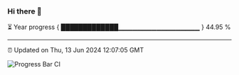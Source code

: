 ### Hi there 👋

⏳ Year progress { █████████████▁▁▁▁▁▁▁▁▁▁▁▁▁▁▁▁▁ } 44.95 %

---

⏰ Updated on Thu, 13 Jun 2024 12:07:05 GMT

![Progress Bar CI](https://github.com/liununu/liununu/workflows/Progress%20Bar%20CI/badge.svg)

